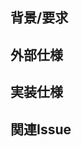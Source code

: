 ## 背景/要求
<!-- ユーザの要求はなにか。なぜその要求が生まれたのか？ -->

## 外部仕様
<!-- ユーザの操作に対してどのような振る舞いをするか -->

## 実装仕様
<!-- 実装における特記すべき仕様があれば記載 -->


## 関連Issue

